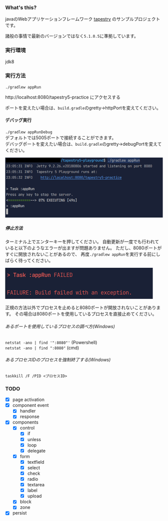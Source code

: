 ### What's this?
javaのWebアプリケーションフレームワーク
[tapestry](https://tapestry.apache.org/index.html) のサンプルプロジェクトです。

諸般の事情で最新のバージョンではなく`5.1.0.5`に準拠しています。

### 実行環境
jdk8

### 実行方法
`./gradlew appRun`

http://localhost:8080/tapestry5-practice にアクセスする

ポートを変えたい場合は、`build.gradle`のgretty->httpPortを変えてください。

#### デバッグ実行
`./gradlew appRunDebug`\
デフォルトでは5005ポートで接続することができます。\
デバッグポートを変えたい場合は、`build.gradle`のgretty->debugPortを変えてください。

![alt](./readme/appRun.png)

##### 停止方法
ターミナル上でエンターキーを押してください。
自動更新が一度でも行われていると以下のようなエラーが出ますが問題ありません。
ただし、8080ポートがすぐに開放されないことがあるので、
再度`./gradlew appRun`を実行する前にしばらく待ってください。

![alt](./readme/stop.png)

正規の方法以外でプロセスを止めると8080ポートが開放されないことがあります。
その場合は8080ポートを使用しているプロセスを直接止めてください。

###### あるポートを使用しているプロセスの調べ方(Windows)
`netstat -ano | find '":8080"'` (Powershell)\
`netstat -ano | find ":8080"` (cmd)

###### あるプロセスIDのプロセスを強制終了する(Windows)
`taskkill /F /PID <プロセスID>`

### TODO
- [x] page activation
- [x] component event
    - [x] handler
    - [x] response
- [x] components
    - [x] control
        - [x] if
        - [x] unless
        - [x] loop
        - [x] delegate
    - [x] form
        - [x] textfield
        - [x] select
        - [x] check
        - [x] radio
        - [x] textarea
        - [x] label
        - [x] upload
    - [x] block
    - [x] zone
- [x] persist